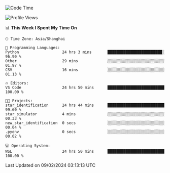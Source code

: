 <!--START_SECTION:waka-->
![Code Time](http://img.shields.io/badge/Code%20Time-1%2C510%20hrs%2037%20mins-blue)

![Profile Views](http://img.shields.io/badge/Profile%20Views-0-blue)

📊 **This Week I Spent My Time On** 

```text
🕑︎ Time Zone: Asia/Shanghai

💬 Programming Languages: 
Python                   24 hrs 3 mins       ████████████████████████░   96.90 % 
Other                    29 mins             ░░░░░░░░░░░░░░░░░░░░░░░░░   01.97 % 
CSV                      16 mins             ░░░░░░░░░░░░░░░░░░░░░░░░░   01.13 % 

🔥 Editors: 
VS Code                  24 hrs 50 mins      █████████████████████████   100.00 % 

🐱‍💻 Projects: 
star_identification      24 hrs 44 mins      █████████████████████████   99.60 % 
star_simulator           4 mins              ░░░░░░░░░░░░░░░░░░░░░░░░░   00.33 % 
new_star_identification  0 secs              ░░░░░░░░░░░░░░░░░░░░░░░░░   00.04 % 
.pyenv                   0 secs              ░░░░░░░░░░░░░░░░░░░░░░░░░   00.02 % 

💻 Operating System: 
WSL                      24 hrs 50 mins      █████████████████████████   100.00 % 
```


 Last Updated on 09/02/2024 03:13:13 UTC
<!--END_SECTION:waka-->